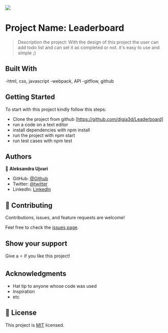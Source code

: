 ![](https://img.shields.io/badge/Microverse-blueviolet)

# Project Name: Leaderboard

> Description the project: With the design of this project the user can add todo list and can set it as completed or not. it's easy to use and simple ;)


## Built With

-html, css, javascript
-webpack, API
-gitflow, github


## Getting Started

To start with this project kindly follow this steps:
  - Clone the project from github [https://github.com/digia3d/Leaderboard]
  - run a code on a text editor
  - install dependencies with npm install
  - run the project with npm start
  - run test cases with npm test
  
## Authors


👤 **Aleksandra Ujvari**

- GitHub: [@Github](https://github.com/digia3d)
- Twitter: [@twitter](https://twitter.com/ujvari65)
- LinkedIn: [LinkedIn](https://www.linkedin.com/in/aleksandra-ujvari-85235a210/)


## 🤝 Contributing

Contributions, issues, and feature requests are welcome!

Feel free to check the [issues page](../../issues/).

## Show your support

Give a ⭐️ if you like this project!

## Acknowledgments

- Hat tip to anyone whose code was used
- Inspiration
- etc

## 📝 License

This project is [MIT](./MIT.md) licensed.

